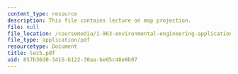 ```yaml
---
content_type: resource
description: This file contains lecture on map projection.
file: null
file_location: /coursemedia/1-963-environmental-engineering-applications-of-geographic-information-systems-fall-2004/857b36d03416b12230aabe05c48e0b07_lec5.pdf
file_type: application/pdf
resourcetype: Document
title: lec5.pdf
uid: 857b36d0-3416-b122-30aa-be05c48e0b07
---
```

